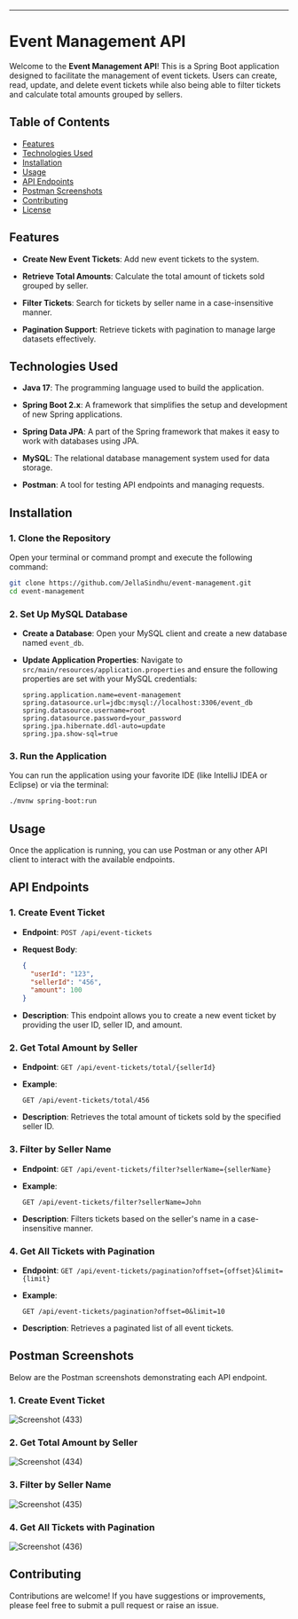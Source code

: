 ---

# Event Management API

Welcome to the **Event Management API**! This is a Spring Boot application designed to facilitate the management of event tickets. Users can create, read, update, and delete event tickets while also being able to filter tickets and calculate total amounts grouped by sellers.

## Table of Contents

- [Features](#features)
- [Technologies Used](#technologies-used)
- [Installation](#installation)
- [Usage](#usage)
- [API Endpoints](#api-endpoints)
- [Postman Screenshots](#postman-screenshots)
- [Contributing](#contributing)
- [License](#license)

## Features

- **Create New Event Tickets**: Add new event tickets to the system.
  
- **Retrieve Total Amounts**: Calculate the total amount of tickets sold grouped by seller.

- **Filter Tickets**: Search for tickets by seller name in a case-insensitive manner.

- **Pagination Support**: Retrieve tickets with pagination to manage large datasets effectively.

## Technologies Used

- **Java 17**: The programming language used to build the application.
  
- **Spring Boot 2.x**: A framework that simplifies the setup and development of new Spring applications.

- **Spring Data JPA**: A part of the Spring framework that makes it easy to work with databases using JPA.

- **MySQL**: The relational database management system used for data storage.

- **Postman**: A tool for testing API endpoints and managing requests.

## Installation

### 1. Clone the Repository

Open your terminal or command prompt and execute the following command:

```bash
git clone https://github.com/JellaSindhu/event-management.git
cd event-management
```

### 2. Set Up MySQL Database

- **Create a Database**: Open your MySQL client and create a new database named `event_db`.

- **Update Application Properties**: Navigate to `src/main/resources/application.properties` and ensure the following properties are set with your MySQL credentials:

  ```properties
  spring.application.name=event-management
  spring.datasource.url=jdbc:mysql://localhost:3306/event_db
  spring.datasource.username=root
  spring.datasource.password=your_password
  spring.jpa.hibernate.ddl-auto=update
  spring.jpa.show-sql=true
  ```

### 3. Run the Application

You can run the application using your favorite IDE (like IntelliJ IDEA or Eclipse) or via the terminal:

```bash
./mvnw spring-boot:run
```

## Usage

Once the application is running, you can use Postman or any other API client to interact with the available endpoints.

## API Endpoints

### 1. Create Event Ticket

- **Endpoint**: `POST /api/event-tickets`
  
- **Request Body**:

  ```json
  {
    "userId": "123",
    "sellerId": "456",
    "amount": 100
  }
  ```

- **Description**: This endpoint allows you to create a new event ticket by providing the user ID, seller ID, and amount.

### 2. Get Total Amount by Seller

- **Endpoint**: `GET /api/event-tickets/total/{sellerId}`

- **Example**: 

  ```
  GET /api/event-tickets/total/456
  ```

- **Description**: Retrieves the total amount of tickets sold by the specified seller ID.

### 3. Filter by Seller Name

- **Endpoint**: `GET /api/event-tickets/filter?sellerName={sellerName}`

- **Example**: 

  ```
  GET /api/event-tickets/filter?sellerName=John
  ```

- **Description**: Filters tickets based on the seller's name in a case-insensitive manner.

### 4. Get All Tickets with Pagination

- **Endpoint**: `GET /api/event-tickets/pagination?offset={offset}&limit={limit}`

- **Example**: 

  ```
  GET /api/event-tickets/pagination?offset=0&limit=10
  ```

- **Description**: Retrieves a paginated list of all event tickets.

## Postman Screenshots

Below are the Postman screenshots demonstrating each API endpoint.

### 1. Create Event Ticket

![Screenshot (433)](https://github.com/user-attachments/assets/6fdc7bda-030d-40ff-bdc5-13cf00b84946)


### 2. Get Total Amount by Seller

![Screenshot (434)](https://github.com/user-attachments/assets/291f21c7-8092-4000-a506-fa1164d31007)


### 3. Filter by Seller Name

![Screenshot (435)](https://github.com/user-attachments/assets/7318b1e6-ca8e-45e9-aba8-6ae37abe66b6)


### 4. Get All Tickets with Pagination

![Screenshot (436)](https://github.com/user-attachments/assets/43d6ba19-508a-4d56-8ec1-b72e9ef5fb09)


## Contributing

Contributions are welcome! If you have suggestions or improvements, please feel free to submit a pull request or raise an issue.

